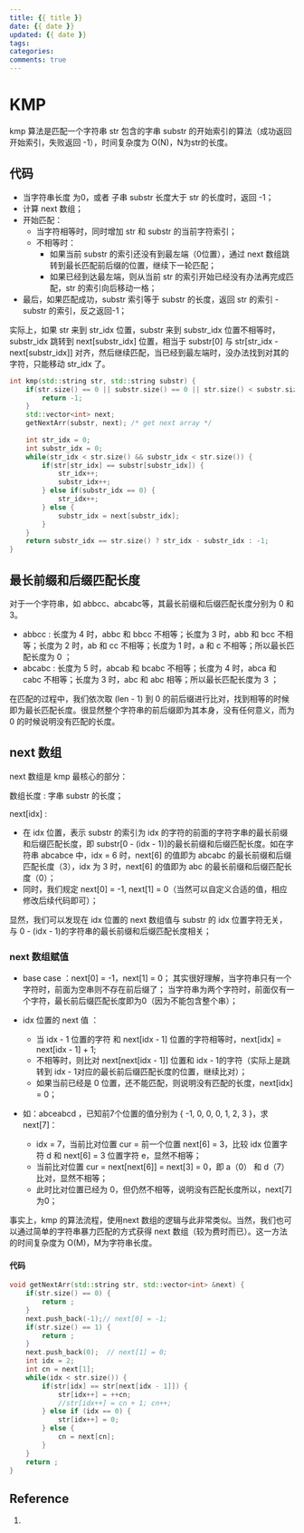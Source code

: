 ```yaml
---
title: {{ title }}
date: {{ date }}
updated: {{ date }}
tags: 
categories: 
comments: true
---
```


# KMP

kmp 算法是匹配一个字符串 str 包含的字串 substr 的开始索引的算法（成功返回开始索引，失败返回 -1），时间复杂度为 O(N)，N为str的长度。

## 代码

- 当字符串长度 为0，或者 子串 substr 长度大于 str 的长度时，返回 -1；
- 计算 next 数组；
- 开始匹配：
  - 当字符相等时，同时增加 str 和 substr 的当前字符索引；
  - 不相等时：
    - 如果当前 substr 的索引还没有到最左端（0位置），通过 next 数组跳转到最长匹配前后缀的位置，继续下一轮匹配；
    - 如果已经到达最左端，则从当前 str 的索引开始已经没有办法再完成匹配，str 的索引向后移动一格；
- 最后，如果匹配成功，substr 索引等于 substr 的长度，返回 str 的索引 - substr 的索引，反之返回-1；

实际上，如果 str 来到 str_idx 位置，substr 来到 substr_idx 位置不相等时，substr_idx 跳转到 next[substr_idx] 位置，相当于 substr[0] 与 str[str_idx - next[substr_idx]] 对齐，然后继续匹配，当已经到最左端时，没办法找到对其的字符，只能移动 str_idx 了。

```c++
int kmp(std::string str, std::string substr) {
 	if(str.size() == 0 || substr.size() == 0 || str.size() < substr.size()) {
        return -1;
    } 
    std::vector<int> next;
    getNextArr(substr, next); /* get next array */
    
    int str_idx = 0;
    int substr_idx = 0;
    while(str_idx < str.size() && substr_idx < str.size()) {
        if(str[str_idx] == substr[substr_idx]) {
            str_idx++;
            substr_idx++;
        } else if(substr_idx == 0) {
            str_idx++;
        } else {
            substr_idx = next[substr_idx];
        }
    }
    return substr_idx == str.size() ? str_idx - substr_idx : -1;
}
```

## 最长前缀和后缀匹配长度

对于一个字符串，如 abbcc、abcabc等，其最长前缀和后缀匹配长度分别为 0 和 3。

- abbcc : 长度为 4 时，abbc 和 bbcc 不相等；长度为 3 时，abb 和 bcc 不相等；长度为 2 时，ab 和 cc 不相等；长度为 1 时，a 和 c 不相等；所以最长匹配长度为 0 ；
- abcabc : 长度为 5 时，abcab 和 bcabc 不相等；长度为 4 时，abca 和 cabc 不相等；长度为 3 时，abc 和 abc 相等；所以最长匹配长度为 3 ；

在匹配的过程中，我们依次取 (len - 1) 到 0 的前后缀进行比对，找到相等的时候即为最长匹配长度。很显然整个字符串的前后缀即为其本身，没有任何意义，而为 0 的时候说明没有匹配的长度。

## next 数组

next 数组是 kmp 最核心的部分：

数组长度 : 字串 substr 的长度；

next[idx] : 

- 在 idx 位置，表示 substr 的索引为 idx 的字符的前面的字符字串的最长前缀和后缀匹配长度，即 substr[0 - (idx - 1)]的最长前缀和后缀匹配长度。如在字符串 abcabce 中，idx = 6 时，next[6] 的值即为 abcabc 的最长前缀和后缀匹配长度（3），idx 为 3 时，next[6] 的值即为 abc 的最长前缀和后缀匹配长度（0）；
- 同时，我们规定 next[0] = -1, next[1] = 0（当然可以自定义合适的值，相应修改后续代码即可）；

显然，我们可以发现在 idx 位置的 next 数组值与 substr 的 idx 位置字符无关，与 0 - (idx - 1)的字符串的最长前缀和后缀匹配长度相关；

### next 数组赋值

- base case ：next[0] = -1，next[1] = 0；
  其实很好理解，当字符串只有一个字符时，前面为空串则不存在前后缀了；
  当字符串为两个字符时，前面仅有一个字符，最长前后缀匹配长度即为0（因为不能包含整个串）；
- idx 位置的 next 值 ：
  - 当 idx - 1 位置的字符 和 next[idx - 1] 位置的字符相等时，next[idx] = next[idx - 1] + 1;
  - 不相等时，则比对 next[next[idx - 1]] 位置和 idx - 1的字符（实际上是跳转到 idx - 1对应的最长前后缀匹配长度的位置，继续比对）；
  - 如果当前已经是 0 位置，还不能匹配，则说明没有匹配的长度，next[idx] = 0；

- 如：abceabcd ，已知前7个位置的值分别为 { -1, 0, 0, 0, 1, 2, 3 }，求 next[7]：
  - idx = 7，当前比对位置 cur = 前一个位置 next[6] = 3，比较 idx 位置字符 d 和 next[6] = 3 位置字符 e，显然不相等；
  - 当前比对位置 cur = next[next[6]] = next[3] = 0，即 a（0） 和 d（7） 比对，显然不相等；
  -  此时比对位置已经为 0，但仍然不相等，说明没有匹配长度所以，next[7]为0；

事实上，kmp 的算法流程，使用next 数组的逻辑与此非常类似。当然，我们也可以通过简单的字符串暴力匹配的方式获得 next 数组（较为费时而已）。这一方法的时间复杂度为 O(M)，M为字符串长度。

#### 代码

```c++
void getNextArr(std::string str, std::vector<int> &next) {
	if(str.size() == 0) {
        return ;
    }
	next.push_back(-1);// next[0] = -1;
    if(str.size() == 1) {
        return ;
    }
	next.push_back(0);	// next[1] = 0;
	int idx = 2;
    int cn = next[1];
    while(idx < str.size()) {
        if(str[idx] == str[next[idx - 1]]) {
            str[idx++] = ++cn;
            //str[idx++] = cn + 1; cn++;
        } else if (idx == 0) {
            str[idx++] = 0;
        } else {
            cn = next[cn];
        }
    }
    return ;
}
```

## Reference 

1. 
